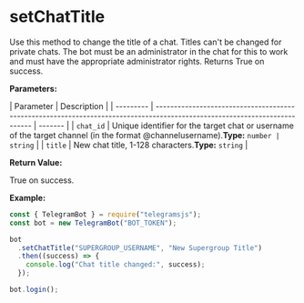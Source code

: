 # setChatTitle

Use this method to change the title of a chat. Titles can't be changed for private chats. The bot must be an administrator in the chat for this to work and must have the appropriate administrator rights. Returns True on success.

**Parameters:**

| Parameter | Description                                                                                                                |
| --------- | -------------------------------------------------------------------------------------------------------------------------- | ------- |
| `chat_id` | Unique identifier for the target chat or username of the target channel (in the format @channelusername).**Type:** `number | string` |
| `title`   | New chat title, 1-128 characters.**Type:** `string`                                                                        |

**Return Value:**

True on success.

**Example:**

```javascript
const { TelegramBot } = require("telegramsjs");
const bot = new TelegramBot("BOT_TOKEN");

bot
  .setChatTitle("SUPERGROUP_USERNAME", "New Supergroup Title")
  .then((success) => {
    console.log("Chat title changed:", success);
  });

bot.login();
```
